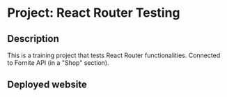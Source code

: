 # Project: React Router Testing

## Description

This is a training project that tests React Router functionalities. Connected to Fornite API (in a "Shop" section).

## Deployed website

